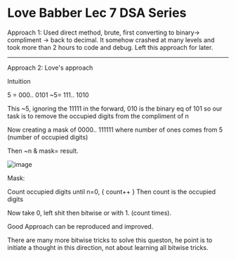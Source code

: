 ​Love Babber Lec 7 DSA Series
===

Approach 1:
Used direct method, brute, first converting to binary-> compliment -> back to decimal. It somehow crashed at many levels and took more than 2 hours to code and debug.
Left this approach for later.

---

Approach 2: Love's approach

Intuition 

5 = 000.. 0101
~5= 111.. 1010 

This ~5, ignoring the 11111 in the forward, 010 is the binary eq of 101
so our task is to remove the occupied digits from the compliment of n





Now creating a mask of 0000.. 111111 where number of ones comes from 5 (number of occupied digits)

Then ~n & mask= result.

![image](https://user-images.githubusercontent.com/72220114/174462377-67b5cc4a-89b7-445b-86ca-1da6cad0dd7a.png)

Mask:



Count occupied digits until n=0, {  count++  }
Then count is the occupied digits

Now  take 0, left shit then bitwise or with 1. 
(count times).


Good Approach can be reproduced and improved.


There are many more bitwise tricks to solve this queston, he point is to initiate a thought in this direction, not about learning all bitwise tricks.

